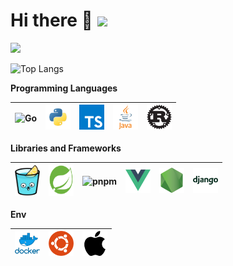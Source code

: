 #  Hi there 👋     ![](https://visitor-badge.laobi.icu/badge?page_id=deemoxuchao.deemoxuchao)

![](https://pixel-profile.vercel.app/api/github-stats?username=deemoxuchao&theme=journey&background=linear-gradient(to%20bottom%20right%2C%20%232aeeff%2C%20%235580eb))

<picture>
  <source media="(prefers-color-scheme: dark)" srcset="https://github-readme-stats.vercel.app/api/top-langs/?username=deemoxuchao&langs_count=10&layout=compact&theme=dark" width="350" />
  <source media="(prefers-color-scheme: light)" srcset="https://github-readme-stats.vercel.app/api/top-langs/?username=deemoxuchao&langs_count=10&layout=compact" width="350" />
  <img alt="Top Langs" src="https://github-readme-stats.vercel.app/api/top-langs/?username=deemoxuchao&langs_count=10&layout=compact" width="350" />
</picture>

**Programming Languages**

<img title="Go" alt="Go" width="40px" src="https://camo.githubusercontent.com/e1642783ac59c24022f53d5027531f964dece713c18c3aa3f58992f3df24ffbe/68747470733a2f2f63646e2e6a7364656c6976722e6e65742f67682f64657669636f6e732f64657669636f6e2f69636f6e732f676f2f676f2d6f726967696e616c2e737667">|<img title="Python" alt="Python" width="40px" src="https://raw.githubusercontent.com/github/explore/master/topics/python/python.png" />|<img alt="Typescript" title="Typescript" width="40px" src="https://raw.githubusercontent.com/github/explore/main/topics/typescript/typescript.png">|<img title="Java" alt="Java" width="40px" src="https://raw.githubusercontent.com/github/explore/master/topics/java/java.png">|<img title="Rust" alt="Rust" width="40px" src="https://raw.githubusercontent.com/github/explore/master/topics/rust/rust.png">
|--|--|--|--|--|

**Libraries and Frameworks**

<img title="Gin" alt="Gin" height="50px" width="40px" src="https://raw.githubusercontent.com/gin-gonic/logo/master/color.png">|<img title="SpringBoot" alt="SpringBoot" height="50px" width="40px" src="https://raw.githubusercontent.com/github/explore/master/topics/spring-boot/spring-boot.png">|<img title="pnpm" alt="pnpm" width="40px" src="https://pnpm.io/img/pnpm-no-name-with-frame.svg">|<img title="Vue" alt="Vue" width="40px" src="https://github.com/github/explore/blob/main/topics/vue/vue.png">|<img title="Nodejs" alt="Nodejs" width="40px" src="https://github.com/github/explore/blob/main/topics/nodejs/nodejs.png">|<img title="Django" alt="Django" width="40px" src="https://github.com/github/explore/blob/main/topics/django/django.png">
|--|--|--|--|--|--|

**Env**

<img title="Docker" alt="Docker" width="40px" src="https://raw.githubusercontent.com/github/explore/master/topics/docker/docker.png">|<img title="Ubuntu" alt="Ubuntu" width="40px" src="https://raw.githubusercontent.com/github/explore/master/topics/ubuntu/ubuntu.png">|<img title="MacOS" alt="MacOS" width="40px" src="https://github.com/github/explore/blob/main/topics/apple/apple.png">
|--|--|--|
<br>

